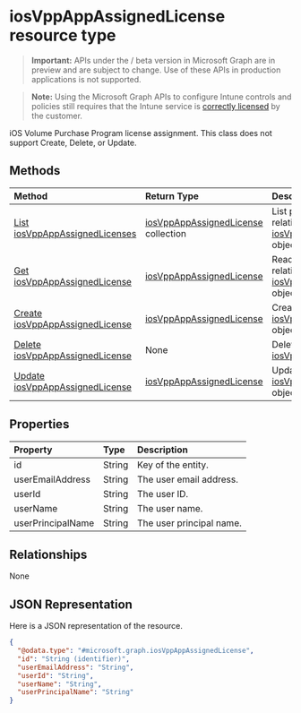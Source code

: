 ﻿# iosVppAppAssignedLicense resource type

> **Important:** APIs under the / beta version in Microsoft Graph are in preview and are subject to change. Use of these APIs in production applications is not supported.

> **Note:** Using the Microsoft Graph APIs to configure Intune controls and policies still requires that the Intune service is [correctly licensed](https://go.microsoft.com/fwlink/?linkid=839381) by the customer.

iOS Volume Purchase Program license assignment. This class does not support Create, Delete, or Update.
## Methods
|Method|Return Type|Description|
|:---|:---|:---|
|[List iosVppAppAssignedLicenses](../api/intune_apps_iosvppappassignedlicense_list.md)|[iosVppAppAssignedLicense](../resources/intune_apps_iosvppappassignedlicense.md) collection|List properties and relationships of the [iosVppAppAssignedLicense](../resources/intune_apps_iosvppappassignedlicense.md) objects.|
|[Get iosVppAppAssignedLicense](../api/intune_apps_iosvppappassignedlicense_get.md)|[iosVppAppAssignedLicense](../resources/intune_apps_iosvppappassignedlicense.md)|Read properties and relationships of the [iosVppAppAssignedLicense](../resources/intune_apps_iosvppappassignedlicense.md) object.|
|[Create iosVppAppAssignedLicense](../api/intune_apps_iosvppappassignedlicense_create.md)|[iosVppAppAssignedLicense](../resources/intune_apps_iosvppappassignedlicense.md)|Create a new [iosVppAppAssignedLicense](../resources/intune_apps_iosvppappassignedlicense.md) object.|
|[Delete iosVppAppAssignedLicense](../api/intune_apps_iosvppappassignedlicense_delete.md)|None|Deletes a [iosVppAppAssignedLicense](../resources/intune_apps_iosvppappassignedlicense.md).|
|[Update iosVppAppAssignedLicense](../api/intune_apps_iosvppappassignedlicense_update.md)|[iosVppAppAssignedLicense](../resources/intune_apps_iosvppappassignedlicense.md)|Update the properties of a [iosVppAppAssignedLicense](../resources/intune_apps_iosvppappassignedlicense.md) object.|

## Properties
|Property|Type|Description|
|:---|:---|:---|
|id|String|Key of the entity.|
|userEmailAddress|String|The user email address.|
|userId|String|The user ID.|
|userName|String|The user name.|
|userPrincipalName|String|The user principal name.|

## Relationships
None
## JSON Representation
Here is a JSON representation of the resource.
<!-- {
  "blockType": "resource",
  "keyProperty": "id",
  "@odata.type": "microsoft.graph.iosVppAppAssignedLicense"
}
-->
``` json
{
  "@odata.type": "#microsoft.graph.iosVppAppAssignedLicense",
  "id": "String (identifier)",
  "userEmailAddress": "String",
  "userId": "String",
  "userName": "String",
  "userPrincipalName": "String"
}
```







